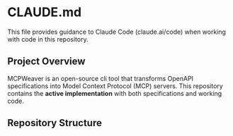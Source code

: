 # CLAUDE.md

This file provides guidance to Claude Code (claude.ai/code) when working with code in this repository.

## Project Overview

MCPWeaver is an open-source cli tool that transforms OpenAPI specifications into Model Context Protocol (MCP) servers. This repository contains the **active implementation** with both specifications and working code.

## Repository Structure
